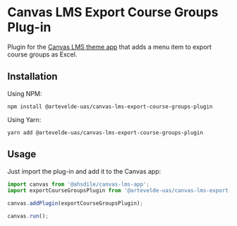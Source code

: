 # Canvas LMS Export Course Groups Plug-in

Plugin for the [Canvas LMS theme app](https://github.com/artevelde-uas/canvas-lms-app) that adds a menu item to export
course groups as Excel.

## Installation

Using NPM:

    npm install @artevelde-uas/canvas-lms-export-course-groups-plugin

Using Yarn:

    yarn add @artevelde-uas/canvas-lms-export-course-groups-plugin

## Usage

Just import the plug-in and add it to the Canvas app:

```javascript
import canvas from '@ahsdile/canvas-lms-app';
import exportCourseGroupsPlugin from '@artevelde-uas/canvas-lms-export-course-groups-plugin';

canvas.addPlugin(exportCourseGroupsPlugin);

canvas.run();
```

